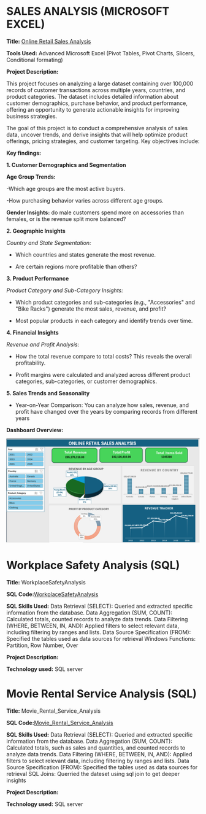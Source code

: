 # SALES ANALYSIS (MICROSOFT EXCEL)

**Title:** [Online Retail Sales Analysis](https://github.com/MowillsN/WilliamsN.github.io/blob/main/sales_analysis_dashboard.xlsx)

**Tools Used:** Advanced Microsoft Excel (Pivot Tables, Pivot Charts, Slicers, Conditional formating)

**Project Description:**

This project focuses on analyzing a large dataset containing over 100,000 records of customer transactions across multiple years, countries, and product categories. The dataset includes detailed information about customer demographics, purchase behavior, and product performance, offering an opportunity to generate actionable insights for improving business strategies.

The goal of this project is to conduct a comprehensive analysis of sales data, uncover trends, and derive insights that will help optimize product offerings, pricing strategies, and customer targeting. Key objectives include:

**Key findings:**

**1.  Customer Demographics and Segmentation**

**Age Group Trends:**

-Which age groups are the most active buyers.

-How purchasing behavior varies across different age groups.

**Gender Insights:** do male customers spend more on accessories than females, or is the revenue split more balanced?

**2. Geographic Insights**

*Country and State Segmentation:* 

- Which countries and states generate the most revenue.

- Are certain regions more profitable than others?

**3. Product Performance**

*Product Category and Sub-Category Insights:*

-	Which product categories and sub-categories (e.g., "Accessories" and "Bike Racks") generate the most sales, revenue, and profit?
  
-	Most popular products in each category and identify trends over time.
  
**4. Financial Insights**

*Revenue and Profit Analysis:*
 
- How the total revenue compare to total costs? This reveals the overall profitability.
  
- Profit margins were calculated and analyzed across different product categories, sub-categories, or customer demographics.
  
**5. Sales Trends and Seasonality**

-	Year-on-Year Comparison: You can analyze how sales, revenue, and profit have changed over the years by comparing records from different years 


**Dashboard Overview:**

![Sales_Analysis](Sales_Analysis.png)


# Workplace Safety Analysis (SQL)

**Title:** WorkplaceSafetyAnalysis

**SQL Code:**[WorkplaceSafetyAnalysis](https://github.com/MowillsN/WilliamsN.github.io/blob/main/WorkplaceSafetyAnalysis.sql)

**SQL Skills Used:** 
Data Retrieval (SELECT): Queried and extracted specific information from the database.
Data Aggregation (SUM, COUNT): Calculated totals, counted records to analyze data trends.
Data Filtering (WHERE, BETWEEN, IN, AND): Applied filters to select relevant data, including filtering by ranges and lists.
Data Source Specification (FROM): Specified the tables used as data sources for retrieval
Windows Functions: Partition, Row Number, Over

**Project Description:**

**Technology used:** SQL server


# Movie Rental Service Analysis (SQL)

**Title:** Movie_Rental_Service_Analysis

**SQL Code:**[Movie_Rental_Service_Analysis](https://github.com/MowillsN/WilliamsN.github.io/blob/main/Movie_Rental_Service_Analysis.sql)

**SQL Skills Used:** 
Data Retrieval (SELECT): Queried and extracted specific information from the database.
Data Aggregation (SUM, COUNT): Calculated totals, such as sales and quantities, and counted records to analyze data trends.
Data Filtering (WHERE, BETWEEN, IN, AND): Applied filters to select relevant data, including filtering by ranges and lists.
Data Source Specification (FROM): Specified the tables used as data sources for retrieval
SQL Joins: Querried the dateset using sql join to get deeper insights

**Project Description:**

**Technology used:** SQL server




